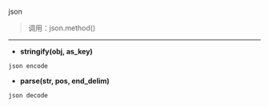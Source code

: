 json

> 调用：json.method()

---

* **stringify(obj, as_key)**
```
json encode
```

* **parse(str, pos, end_delim)**
```
json decode
```

